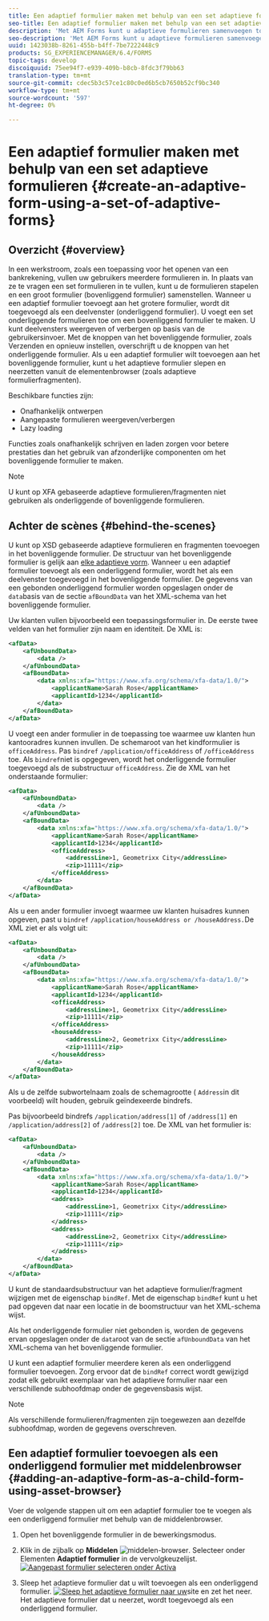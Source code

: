 ```yaml
---
title: Een adaptief formulier maken met behulp van een set adaptieve formulieren
seo-title: Een adaptief formulier maken met behulp van een set adaptieve formulieren
description: 'Met AEM Forms kunt u adaptieve formulieren samenvoegen tot één groot adaptief formulier en de functies ervan begrijpen. '
seo-description: 'Met AEM Forms kunt u adaptieve formulieren samenvoegen tot één groot adaptief formulier en de functies ervan begrijpen. '
uuid: 1423038b-8261-455b-b4ff-7be7222448c9
products: SG_EXPERIENCEMANAGER/6.4/FORMS
topic-tags: develop
discoiquuid: 75ee94f7-e939-409b-b8cb-8fdc3f79bb63
translation-type: tm+mt
source-git-commit: cdec5b3c57ce1c80c0ed6b5cb7650b52cf9bc340
workflow-type: tm+mt
source-wordcount: '597'
ht-degree: 0%

---
```



# Een adaptief formulier maken met behulp van een set adaptieve formulieren {#create-an-adaptive-form-using-a-set-of-adaptive-forms}

## Overzicht {#overview}

In een werkstroom, zoals een toepassing voor het openen van een bankrekening, vullen uw gebruikers meerdere formulieren in. In plaats van ze te vragen een set formulieren in te vullen, kunt u de formulieren stapelen en een groot formulier (bovenliggend formulier) samenstellen. Wanneer u een adaptief formulier toevoegt aan het grotere formulier, wordt dit toegevoegd als een deelvenster (onderliggend formulier). U voegt een set onderliggende formulieren toe om een bovenliggend formulier te maken. U kunt deelvensters weergeven of verbergen op basis van de gebruikersinvoer. Met de knoppen van het bovenliggende formulier, zoals Verzenden en opnieuw instellen, overschrijft u de knoppen van het onderliggende formulier. Als u een adaptief formulier wilt toevoegen aan het bovenliggende formulier, kunt u het adaptieve formulier slepen en neerzetten vanuit de elementenbrowser (zoals adaptieve formulierfragmenten).

Beschikbare functies zijn:

* Onafhankelijk ontwerpen
* Aangepaste formulieren weergeven/verbergen
* Lazy loading

Functies zoals onafhankelijk schrijven en laden zorgen voor betere prestaties dan het gebruik van afzonderlijke componenten om het bovenliggende formulier te maken.

>[!NOTE]
>
>U kunt op XFA gebaseerde adaptieve formulieren/fragmenten niet gebruiken als onderliggende of bovenliggende formulieren.

## Achter de scènes {#behind-the-scenes}

U kunt op XSD gebaseerde adaptieve formulieren en fragmenten toevoegen in het bovenliggende formulier. De structuur van het bovenliggende formulier is gelijk aan [elke adaptieve vorm](/help/forms/using/prepopulate-adaptive-form-fields.md). Wanneer u een adaptief formulier toevoegt als een onderliggend formulier, wordt het als een deelvenster toegevoegd in het bovenliggende formulier. De gegevens van een gebonden onderliggend formulier worden opgeslagen onder de `data`basis van de sectie `afBoundData` van het XML-schema van het bovenliggende formulier.

Uw klanten vullen bijvoorbeeld een toepassingsformulier in. De eerste twee velden van het formulier zijn naam en identiteit. De XML is:

```xml
<afData>
    <afUnboundData>
        <data />
    </afUnboundData>
    <afBoundData>
        <data xmlns:xfa="https://www.xfa.org/schema/xfa-data/1.0/">
            <applicantName>Sarah Rose</applicantName>
            <applicantId>1234</applicantId>
        </data>
    </afBoundData>
</afData>
```

U voegt een ander formulier in de toepassing toe waarmee uw klanten hun kantooradres kunnen invullen. De schemaroot van het kindformulier is `officeAddress`. Pas `bindref` `/application/officeAddress` of `/officeAddress` toe. Als `bindref`niet is opgegeven, wordt het onderliggende formulier toegevoegd als de substructuur `officeAddress`. Zie de XML van het onderstaande formulier:

```xml
<afData>
    <afUnboundData>
        <data />
    </afUnboundData>
    <afBoundData>
        <data xmlns:xfa="https://www.xfa.org/schema/xfa-data/1.0/">
            <applicantName>Sarah Rose</applicantName>
            <applicantId>1234</applicantId>
            <officeAddress>
                <addressLine>1, Geometrixx City</addressLine>
                <zip>11111</zip>
            </officeAddress>
        </data>
    </afBoundData>
</afData>
```

Als u een ander formulier invoegt waarmee uw klanten huisadres kunnen opgeven, past u `bindref` `/application/houseAddress or /houseAddress.`De XML ziet er als volgt uit:

```xml
<afData>
    <afUnboundData>
        <data />
    </afUnboundData>
    <afBoundData>
        <data xmlns:xfa="https://www.xfa.org/schema/xfa-data/1.0/">
            <applicantName>Sarah Rose</applicantName>
            <applicantId>1234</applicantId>
            <officeAddress>
                <addressLine>1, Geometrixx City</addressLine>
                <zip>11111</zip>
            </officeAddress>
            <houseAddress>
                <addressLine>2, Geometrixx City</addressLine>
                <zip>11111</zip>
            </houseAddress>
        </data>
    </afBoundData>
</afData>
```

Als u de zelfde subwortelnaam zoals de schemagrootte ( `Address`in dit voorbeeld) wilt houden, gebruik geïndexeerde bindrefs.

Pas bijvoorbeeld bindrefs `/application/address[1]` of `/address[1]` en `/application/address[2]` of `/address[2]` toe. De XML van het formulier is:

```xml
<afData>
    <afUnboundData>
        <data />
    </afUnboundData>
    <afBoundData>
        <data xmlns:xfa="https://www.xfa.org/schema/xfa-data/1.0/">
            <applicantName>Sarah Rose</applicantName>
            <applicantId>1234</applicantId>
            <address>
                <addressLine>1, Geometrixx City</addressLine>
                <zip>11111</zip>
            </address>
            <address>
                <addressLine>2, Geometrixx City</addressLine>
                <zip>11111</zip>
            </address>
        </data>
    </afBoundData>
</afData>
```

U kunt de standaardsubstructuur van het adaptieve formulier/fragment wijzigen met de eigenschap `bindRef`. Met de eigenschap `bindRef` kunt u het pad opgeven dat naar een locatie in de boomstructuur van het XML-schema wijst.

Als het onderliggende formulier niet gebonden is, worden de gegevens ervan opgeslagen onder de `data`root van de sectie `afUnboundData` van het XML-schema van het bovenliggende formulier.

U kunt een adaptief formulier meerdere keren als een onderliggend formulier toevoegen. Zorg ervoor dat de `bindRef` correct wordt gewijzigd zodat elk gebruikt exemplaar van het adaptieve formulier naar een verschillende subhoofdmap onder de gegevensbasis wijst.

>[!NOTE]
>
>Als verschillende formulieren/fragmenten zijn toegewezen aan dezelfde subhoofdmap, worden de gegevens overschreven.

## Een adaptief formulier toevoegen als een onderliggend formulier met middelenbrowser {#adding-an-adaptive-form-as-a-child-form-using-asset-browser}

Voer de volgende stappen uit om een adaptief formulier toe te voegen als een onderliggend formulier met behulp van de middelenbrowser.

1. Open het bovenliggende formulier in de bewerkingsmodus.
1. Klik in de zijbalk op **Middelen** ![middelen-browser](assets/assets-browser.png). Selecteer onder Elementen **Adaptief formulier** in de vervolgkeuzelijst.
   [ ![Aangepast formulier selecteren onder Activa](assets/asset.png)](assets/asset-1.png)

1. Sleep het adaptieve formulier dat u wilt toevoegen als een onderliggend formulier.
   [ ![Sleep het adaptieve formulier naar uw ](assets/drag-drop.png)](assets/drag-drop-1.png)site en zet het neer. Het adaptieve formulier dat u neerzet, wordt toegevoegd als een onderliggend formulier.

